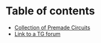 # Table of contents

* [Collection of Premade Circuits](README.md)
* [Link to a TG forum](link-to-a-tg-forum.md)
